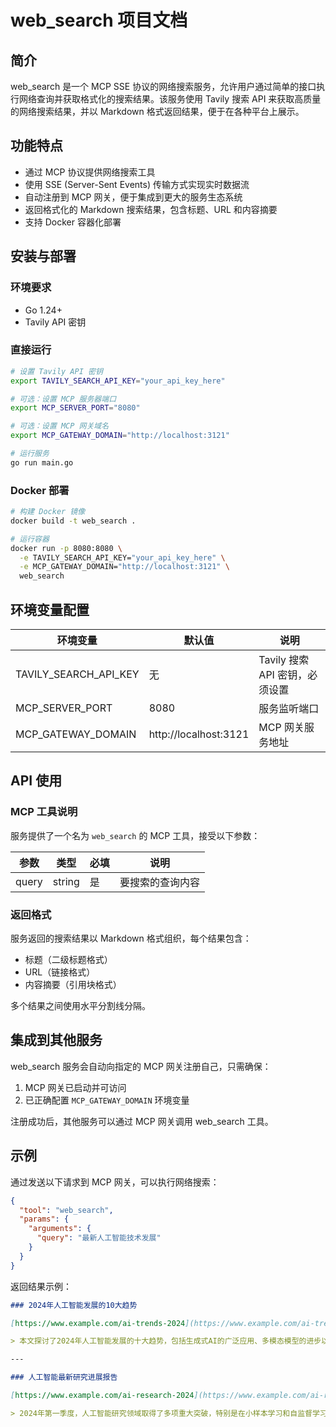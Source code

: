 # web_search 项目文档

## 简介

web_search 是一个 MCP SSE 协议的网络搜索服务，允许用户通过简单的接口执行网络查询并获取格式化的搜索结果。该服务使用 Tavily 搜索 API 来获取高质量的网络搜索结果，并以 Markdown 格式返回结果，便于在各种平台上展示。

## 功能特点

- 通过 MCP 协议提供网络搜索工具
- 使用 SSE (Server-Sent Events) 传输方式实现实时数据流
- 自动注册到 MCP 网关，便于集成到更大的服务生态系统
- 返回格式化的 Markdown 搜索结果，包含标题、URL 和内容摘要
- 支持 Docker 容器化部署

## 安装与部署

### 环境要求

- Go 1.24+
- Tavily API 密钥

### 直接运行

```bash
# 设置 Tavily API 密钥
export TAVILY_SEARCH_API_KEY="your_api_key_here"

# 可选：设置 MCP 服务器端口
export MCP_SERVER_PORT="8080"

# 可选：设置 MCP 网关域名
export MCP_GATEWAY_DOMAIN="http://localhost:3121"

# 运行服务
go run main.go
```

### Docker 部署

```bash
# 构建 Docker 镜像
docker build -t web_search .

# 运行容器
docker run -p 8080:8080 \
  -e TAVILY_SEARCH_API_KEY="your_api_key_here" \
  -e MCP_GATEWAY_DOMAIN="http://localhost:3121" \
  web_search
```

## 环境变量配置

| 环境变量 | 默认值 | 说明 |
|----------|--------|------|
| TAVILY_SEARCH_API_KEY | 无 | Tavily 搜索 API 密钥，必须设置 |
| MCP_SERVER_PORT | 8080 | 服务监听端口 |
| MCP_GATEWAY_DOMAIN | http://localhost:3121 | MCP 网关服务地址 |

## API 使用

### MCP 工具说明

服务提供了一个名为 `web_search` 的 MCP 工具，接受以下参数：

| 参数 | 类型 | 必填 | 说明 |
|------|------|------|------|
| query | string | 是 | 要搜索的查询内容 |

### 返回格式

服务返回的搜索结果以 Markdown 格式组织，每个结果包含：
- 标题（二级标题格式）
- URL（链接格式）
- 内容摘要（引用块格式）

多个结果之间使用水平分割线分隔。

## 集成到其他服务

web_search 服务会自动向指定的 MCP 网关注册自己，只需确保：

1. MCP 网关已启动并可访问
2. 已正确配置 `MCP_GATEWAY_DOMAIN` 环境变量

注册成功后，其他服务可以通过 MCP 网关调用 web_search 工具。

## 示例

通过发送以下请求到 MCP 网关，可以执行网络搜索：

```json
{
  "tool": "web_search",
  "params": {
    "arguments": {
      "query": "最新人工智能技术发展"
    }
  }
}
```

返回结果示例：

```markdown
### 2024年人工智能发展的10大趋势

[https://www.example.com/ai-trends-2024](https://www.example.com/ai-trends-2024)

> 本文探讨了2024年人工智能发展的十大趋势，包括生成式AI的广泛应用、多模态模型的进步以及AI在医疗健康领域的突破性应用...

---

### 人工智能最新研究进展报告

[https://www.example.com/ai-research-2024](https://www.example.com/ai-research-2024)

> 2024年第一季度，人工智能研究领域取得了多项重大突破，特别是在小样本学习和自监督学习方面...
```


